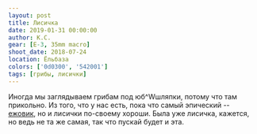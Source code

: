 ```yaml
---
layout: post
title: Лисичка
date: 2019-01-31 00:00:00
author: К.С.
gear: [E-3, 35mm macro]
shoot_date: 2018-07-24
location: Ёльбаза
colors: ['0d0300', '542001']
tags: [грибы, лисички]
---
```

Иногда мы заглядываем грибам под юб^Wшляпки, потому что там прикольно. Из того, что у нас есть, пока что самый эпический -- [ежовик](https://www.dxfoto.ru/2015/09/25.html), но и лисички по-своему хороши. Была уже лисичка, кажется, но ведь не та же самая, так что пускай будет и эта.
